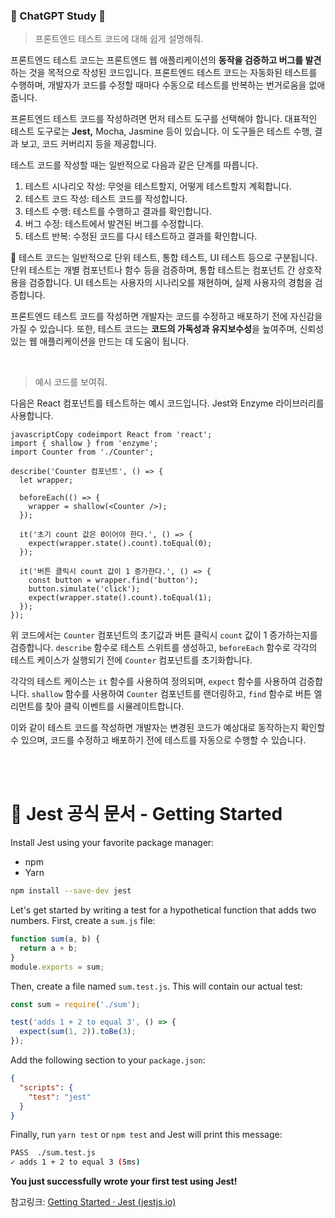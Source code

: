 ### 🌼 ChatGPT Study 🌼



> 프론트엔드 테스트 코드에 대해 쉽게 설명해줘.

 프론트엔드 테스트 코드는 프론트엔드 웹 애플리케이션의 **동작을 검증하고 버그를 발견**하는 것을 목적으로 작성된 코드입니다. 프론트엔드 테스트 코드는 자동화된 테스트를 수행하며, 개발자가 코드를 수정할 때마다 수동으로 테스트를 반복하는 번거로움을 없애줍니다.

 프론트엔드 테스트 코드를 작성하려면 먼저 테스트 도구를 선택해야 합니다. 대표적인 테스트 도구로는 **Jest,** Mocha, Jasmine 등이 있습니다. 이 도구들은 테스트 수행, 결과 보고, 코드 커버리지 등을 제공합니다.

 테스트 코드를 작성할 때는 일반적으로 다음과 같은 단계를 따릅니다.

1. 테스트 시나리오 작성: 무엇을 테스트할지, 어떻게 테스트할지 계획합니다.
2. 테스트 코드 작성: 테스트 코드를 작성합니다.
3. 테스트 수행: 테스트를 수행하고 결과를 확인합니다.
4. 버그 수정: 테스트에서 발견된 버그를 수정합니다.
5. 테스트 반복: 수정된 코드를 다시 테스트하고 결과를 확인합니다.



 📱 테스트 코드는 일반적으로 단위 테스트, 통합 테스트, UI 테스트 등으로 구분됩니다. 단위 테스트는 개별 컴포넌트나 함수 등을 검증하며, 통합 테스트는 컴포넌트 간 상호작용을 검증합니다. UI 테스트는 사용자의 시나리오를 재현하며, 실제 사용자의 경험을 검증합니다.

 프론트엔드 테스트 코드를 작성하면 개발자는 코드를 수정하고 배포하기 전에 자신감을 가질 수 있습니다. 또한, 테스트 코드는 **코드의 가독성과 유지보수성**을 높여주며, 신뢰성 있는 웹 애플리케이션을 만드는 데 도움이 됩니다.



<br>



> 예시 코드를 보여줘.

 다음은 React 컴포넌트를 테스트하는 예시 코드입니다. Jest와 Enzyme 라이브러리를 사용합니다.

```
javascriptCopy codeimport React from 'react';
import { shallow } from 'enzyme';
import Counter from './Counter';

describe('Counter 컴포넌트', () => {
  let wrapper;

  beforeEach(() => {
    wrapper = shallow(<Counter />);
  });

  it('초기 count 값은 0이어야 한다.', () => {
    expect(wrapper.state().count).toEqual(0);
  });

  it('버튼 클릭시 count 값이 1 증가한다.', () => {
    const button = wrapper.find('button');
    button.simulate('click');
    expect(wrapper.state().count).toEqual(1);
  });
});
```

 위 코드에서는 `Counter` 컴포넌트의 초기값과 버튼 클릭시 `count` 값이 1 증가하는지를 검증합니다. `describe` 함수로 테스트 스위트를 생성하고, `beforeEach` 함수로 각각의 테스트 케이스가 실행되기 전에 `Counter` 컴포넌트를 초기화합니다.

 각각의 테스트 케이스는 `it` 함수를 사용하여 정의되며, `expect` 함수를 사용하여 검증합니다. `shallow` 함수를 사용하여 `Counter` 컴포넌트를 랜더링하고, `find` 함수로 버튼 엘리먼트를 찾아 클릭 이벤트를 시뮬레이트합니다.

 이와 같이 테스트 코드를 작성하면 개발자는 변경된 코드가 예상대로 동작하는지 확인할 수 있으며, 코드를 수정하고 배포하기 전에 테스트를 자동으로 수행할 수 있습니다.



<br>

<br>

# 📜 Jest 공식 문서 - Getting Started



Install Jest using your favorite package manager:

- npm
- Yarn

```bash
npm install --save-dev jest
```



Let's get started by writing a test for a hypothetical function that adds two numbers. First, create a `sum.js` file:

```javascript
function sum(a, b) {
  return a + b;
}
module.exports = sum;
```



Then, create a file named `sum.test.js`. This will contain our actual test:

```javascript
const sum = require('./sum');

test('adds 1 + 2 to equal 3', () => {
  expect(sum(1, 2)).toBe(3);
});
```



Add the following section to your `package.json`:

```json
{
  "scripts": {
    "test": "jest"
  }
}
```



Finally, run `yarn test` or `npm test` and Jest will print this message:

```bash
PASS  ./sum.test.js
✓ adds 1 + 2 to equal 3 (5ms)
```



**You just successfully wrote your first test using Jest!**



참고링크: [Getting Started · Jest (jestjs.io)](https://jestjs.io/docs/getting-started)